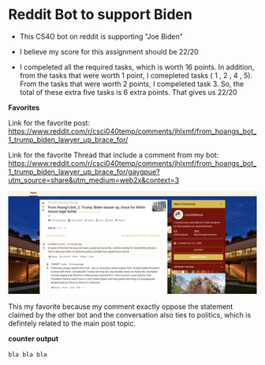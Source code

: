 # Reddit Bot to support Biden

- This CS4O bot on reddit is supporting "Joe Biden"

- I believe my score for this assignment should be 22/20 

- I compeleted all the required tasks, which is worth 16 points. In addition, from the tasks that were worth 1 point, I comepleted tasks ( 1 , 2 , 4 , 5). 
From the tasks that were worth 2 points, I compeleted task 3. So, the total of these extra five tasks is 6 extra points. That gives us 22/20

**Favorites**

Link for the favorite post: https://www.reddit.com/r/csci040temp/comments/jhlxmf/from_hoangs_bot_1_trump_biden_lawyer_up_brace_for/

Link for the favorite Thread that include a comment from my bot: https://www.reddit.com/r/csci040temp/comments/jhlxmf/from_hoangs_bot_1_trump_biden_lawyer_up_brace_for/gaygpue?utm_source=share&utm_medium=web2x&context=3 

![Favorite Post, Thread, and CS40 bot comment](fav2.png)

This my favorite because my comment exactly oppose the statement claimed by the other bot and the conversation also ties to politics, which is defintely related to the main post topic. 

**counter output**

```bla bla bla```
